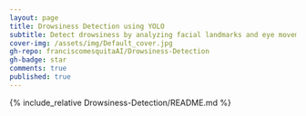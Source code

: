 ```yaml
---
layout: page
title: Drowsiness Detection using YOLO
subtitle: Detect drowsiness by analyzing facial landmarks and eye movements.
cover-img: /assets/img/Default_cover.jpg
gh-repo: franciscomesquitaAI/Drowsiness-Detection
gh-badge: star
comments: true
published: true
---
```


{% include_relative Drowsiness-Detection/README.md %}
